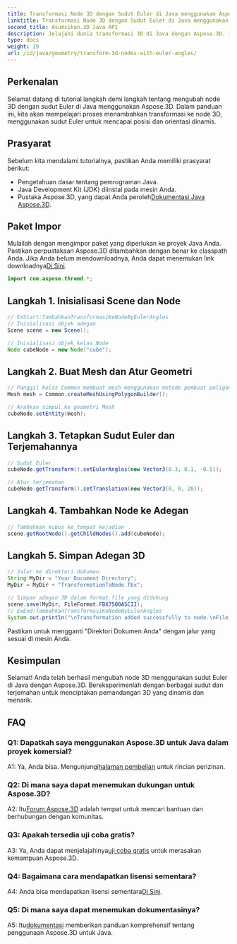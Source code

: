 ```yaml
---
title: Transformasi Node 3D dengan Sudut Euler di Java menggunakan Aspose.3D
linktitle: Transformasi Node 3D dengan Sudut Euler di Java menggunakan Aspose.3D
second_title: Asumsikan.3D Java API
description: Jelajahi dunia transformasi 3D di Java dengan Aspose.3D. Ikuti panduan langkah demi langkah kami untuk menambahkan sudut Euler dinamis ke node 3D Anda.
type: docs
weight: 19
url: /id/java/geometry/transform-3d-nodes-with-euler-angles/
---
```

## Perkenalan

Selamat datang di tutorial langkah demi langkah tentang mengubah node 3D dengan sudut Euler di Java menggunakan Aspose.3D. Dalam panduan ini, kita akan mempelajari proses menambahkan transformasi ke node 3D, menggunakan sudut Euler untuk mencapai posisi dan orientasi dinamis.

## Prasyarat

Sebelum kita mendalami tutorialnya, pastikan Anda memiliki prasyarat berikut:

- Pengetahuan dasar tentang pemrograman Java.
- Java Development Kit (JDK) diinstal pada mesin Anda.
-  Pustaka Aspose.3D, yang dapat Anda peroleh[Dokumentasi Java Aspose.3D](https://reference.aspose.com/3d/java/).

## Paket Impor

 Mulailah dengan mengimpor paket yang diperlukan ke proyek Java Anda. Pastikan perpustakaan Aspose.3D ditambahkan dengan benar ke classpath Anda. Jika Anda belum mendownloadnya, Anda dapat menemukan link downloadnya[Di Sini](https://releases.aspose.com/3d/java/).

```java
import com.aspose.threed.*;
```

## Langkah 1. Inisialisasi Scene dan Node

```java
// ExStart:TambahkanTransformasiKeNodeByEulerAngles
// Inisialisasi objek adegan
Scene scene = new Scene();

// Inisialisasi objek kelas Node
Node cubeNode = new Node("cube");
```

## Langkah 2. Buat Mesh dan Atur Geometri

```java
// Panggil kelas Common membuat mesh menggunakan metode pembuat poligon untuk menyetel instance mesh
Mesh mesh = Common.createMeshUsingPolygonBuilder();

// Arahkan simpul ke geometri Mesh
cubeNode.setEntity(mesh);
```

## Langkah 3. Tetapkan Sudut Euler dan Terjemahannya

```java
// Sudut Euler
cubeNode.getTransform().setEulerAngles(new Vector3(0.3, 0.1, -0.5));

// Atur terjemahan
cubeNode.getTransform().setTranslation(new Vector3(0, 0, 20));
```

## Langkah 4. Tambahkan Node ke Adegan

```java
// Tambahkan kubus ke tempat kejadian
scene.getRootNode().getChildNodes().add(cubeNode);
```

## Langkah 5. Simpan Adegan 3D

```java
// Jalur ke direktori dokumen.
String MyDir = "Your Document Directory";
MyDir = MyDir + "TransformationToNode.fbx";

// Simpan adegan 3D dalam format file yang didukung
scene.save(MyDir, FileFormat.FBX7500ASCII);
// ExEnd:TambahkanTransformasiKeNodeByEulerAngles
System.out.println("\nTransformation added successfully to node.\nFile saved at " + MyDir);
```

Pastikan untuk mengganti "Direktori Dokumen Anda" dengan jalur yang sesuai di mesin Anda.

## Kesimpulan

Selamat! Anda telah berhasil mengubah node 3D menggunakan sudut Euler di Java dengan Aspose.3D. Bereksperimenlah dengan berbagai sudut dan terjemahan untuk menciptakan pemandangan 3D yang dinamis dan menarik.

## FAQ

### Q1: Dapatkah saya menggunakan Aspose.3D untuk Java dalam proyek komersial?

 A1: Ya, Anda bisa. Mengunjungi[halaman pembelian](https://purchase.aspose.com/buy) untuk rincian perizinan.

### Q2: Di mana saya dapat menemukan dukungan untuk Aspose.3D?

 A2: Itu[Forum Aspose.3D](https://forum.aspose.com/c/3d/18) adalah tempat untuk mencari bantuan dan berhubungan dengan komunitas.

### Q3: Apakah tersedia uji coba gratis?

 A3: Ya, Anda dapat menjelajahinya[uji coba gratis](https://releases.aspose.com/) untuk merasakan kemampuan Aspose.3D.

### Q4: Bagaimana cara mendapatkan lisensi sementara?

 A4: Anda bisa mendapatkan lisensi sementara[Di Sini](https://purchase.aspose.com/temporary-license/).

### Q5: Di mana saya dapat menemukan dokumentasinya?

 A5: Itu[dokumentasi](https://reference.aspose.com/3d/java/) memberikan panduan komprehensif tentang penggunaan Aspose.3D untuk Java.